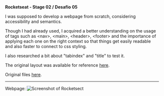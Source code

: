 <strong>Rocketseat - Stage 02 / Desafio 05</strong>

I was supposed to develop a webpage from scratch, considering accessibility and semantics.

Though I had already used, I acquired a better understanding on the usage of tags such as &lt;nav&gt;, &lt;main&gt;, &lt;header&gt;, &lt;footer&gt; and the importance of applying each one on the right context so that things get easily readable and also faster to connect to css styling.

I also researched a bit about "tabindex" and "title" to test it.

The original layout was available for reference <a href="https://www.figma.com/file/HR4b0vlMJPo4HxHpr9nTDP/Explorer-(Copy)?node-id=16-106&t=9DqdL0CMtlWG1d7T-0">here</a>.

Original files <a href="Desafio S02D03 - Corrigindo bugs (02)">here</a>.

<hr/>

Webpage:
<img src="https://i.imgur.com/8U27SDP.png" alt="Screenshot of Rocketsect">
